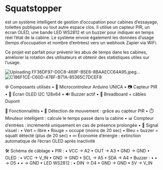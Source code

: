 # Squatstopper

est un système intelligent de gestion d’occupation pour cabines d’essayage, toilettes publiques ou tout autre espace clos. Il utilise un capteur PIR, un écran OLED, une bande LED WS2812 et un buzzer pour indiquer en temps réel l’état de la cabine. Le système envoie également les données d’usage (temps d’occupation et nombre d’entrées) vers un webhook Zapier via WiFi.

Ce projet est parfait pour prévenir les abus de temps dans les cabines, améliorer la rotation des utilisateurs et obtenir des statistiques utiles sur l’usage.




![Uploading FF36DF97-D0C8-469F-B5E6-8BAAECC64A95.jpeg…]()
![C186F1CE-C60D-478F-B71A-85365C7DCEF8](https://github.com/user-attachments/assets/b0fd9550-8d1a-4013-aac5-8fb7434f4ba9)







⚙️ Composants utilisés
	•	🔌 Microcontroleur Arduino UNICA
	•	📷 Capteur PIR
	•	🧠 Écran OLED I2C 128x64
	•	🔊 Buzzer actif
	•	🔌 Breadboard + câbles Dupont

🧠 Fonctionnalités
	•	🔎 Détection de mouvement : grâce au capteur PIR
	•	⏱️ Minuteur intelligent : calcule le temps passé dans la cabine
	•	📊 Compteur d’entrées : incrémenté uniquement en cas de présence prolongée
	•	🌈 Signal visuel :
	•	Vert = libre
	•	Rouge = occupé (moins de 20 sec)
	•	Bleu + buzzer = squatt détecté (plus de 20 sec)
	•	💤 Économie d’énergie : extinction automatique de l’écran OLED après inactivité
 
🛠️ Schéma de câblage
	•	PIR :
	•	VCC → A2
	•	OUT → A3
	•	GND → GND
	•	OLED :
	•	VCC → V_IN
	•	GND → GND
	•	SCL → A5
	•	SDA → A4
	•	Buzzer :
	•		•	→ D5
	•		•	→ GND
	•	LED WS2812 :
	•	DIN → D4
	•	GND → GND
	•	5V → V_IN
